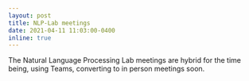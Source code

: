 ```yaml
---
layout: post
title: NLP-Lab meetings
date: 2021-04-11 11:03:00-0400
inline: true
---
```


The Natural Language Processing Lab meetings are hybrid for the time being, using Teams, converting to in person meetings soon.
